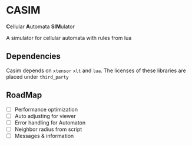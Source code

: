 # CASIM

**C**ellular **A**utomata **SIM**ulator

A simulator for cellular automata with rules from lua

## Dependencies

Casim depends on `xtensor` `xlt` and `lua`. The licenses of these libraries are placed under `third_party`

## RoadMap

- [ ] Performance optimization
- [ ] Auto adjusting for viewer
- [ ] Error handling for Automaton
- [ ] Neighbor radius from script
- [ ] Messages & information
